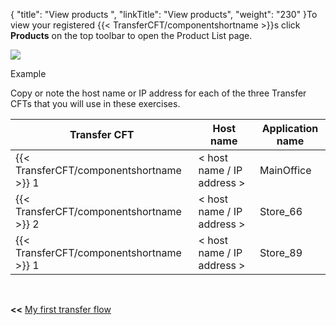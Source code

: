 {
    "title": "View products ",
    "linkTitle": "View products",
    "weight": "230"
}To view your registered {{< TransferCFT/componentshortname  >}}s click **Products** on the top toolbar to open the Product List page.

<img src="/Images/TransferCFT/product_list_cg.png" class="maxWidth" />

Example

Copy or note the host name or IP address for each of the three Transfer CFTs that you will use in these exercises.


| Transfer CFT  | Host name  | Application name  |
| --- | --- | --- |
| {{< TransferCFT/componentshortname  >}} 1  | &lt; host name / IP address &gt;  | MainOffice  |
| {{< TransferCFT/componentshortname  >}} 2  | &lt; host name / IP address &gt;  | Store_66  |
| {{< TransferCFT/componentshortname  >}} 1  | &lt; host name / IP address &gt;  | Store_89  |


 

**&lt;&lt;** <a href="../../" class="bold_in_para MCXref xref xrefbold_in_para">My first transfer flow</a>
